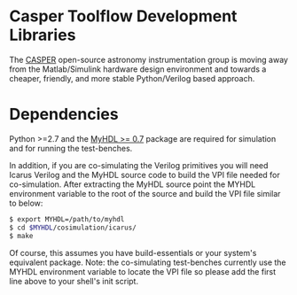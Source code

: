 Casper Toolflow Development Libraries
=====================================

The [CASPER](http://casper.berkeley.edu) open-source astronomy 
instrumentation group is moving away from the Matlab/Simulink 
hardware design environment and towards a cheaper, friendly, 
and more stable Python/Verilog based approach. 

Dependencies
============

Python >=2.7 and the [MyHDL >= 0.7](http://www.myhdl.org) package 
are required for simulation and for running the test-benches. 

In addition, if you are co-simulating the Verilog primitives 
you will need Icarus Verilog and the MyHDL source code to build 
the VPI file needed for co-simulation. After extracting the MyHDL 
source point the MYHDL environment variable to the root of the 
source and build the VPI file similar to below:

```bash
$ export MYHDL=/path/to/myhdl
$ cd $MYHDL/cosimulation/icarus/  
$ make
```

Of course, this assumes you have build-essentials or your system's 
equivalent package. Note: the co-simulating test-benches currently 
use the MYHDL environment variable to locate the VPI file so please 
add the first line above to your shell's init script.
